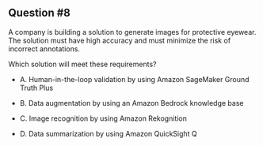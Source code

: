 ## Question #8

 A company is building a solution to generate images for protective eyewear. The solution must have high accuracy and must minimize the risk of incorrect annotations.

Which solution will meet these requirements?

- A. Human-in-the-loop validation by using Amazon SageMaker Ground Truth Plus

- B. Data augmentation by using an Amazon Bedrock knowledge base

- C. Image recognition by using Amazon Rekognition

- D. Data summarization by using Amazon QuickSight Q